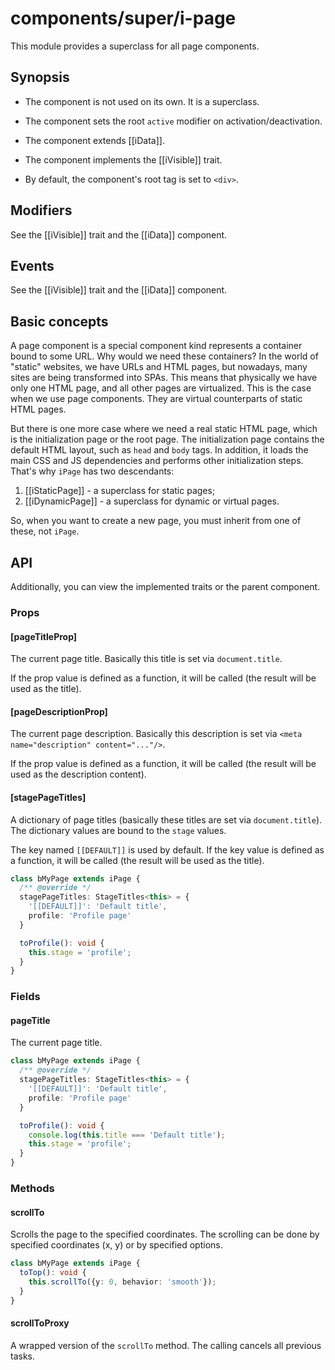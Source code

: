 # components/super/i-page

This module provides a superclass for all page components.

## Synopsis

* The component is not used on its own. It is a superclass.

* The component sets the root `active` modifier on activation/deactivation.

* The component extends [[iData]].

* The component implements the [[iVisible]] trait.

* By default, the component's root tag is set to `<div>`.

## Modifiers

See the [[iVisible]] trait and the [[iData]] component.

## Events

See the [[iVisible]] trait and the [[iData]] component.

## Basic concepts

A page component is a special component kind represents a container bound to some URL.
Why would we need these containers? In the world of "static" websites, we have URLs and HTML pages,
but nowadays, many sites are being transformed into SPAs. This means that physically we have only one HTML page,
and all other pages are virtualized. This is the case when we use page components. They are virtual counterparts of static HTML pages.

But there is one more case where we need a real static HTML page, which is the initialization page or the root page.
The initialization page contains the default HTML layout, such as `head` and `body` tags. In addition, it loads the main
CSS and JS dependencies and performs other initialization steps. That's why `iPage` has two descendants:

1. [[iStaticPage]] - a superclass for static pages;
2. [[iDynamicPage]] - a superclass for dynamic or virtual pages.

So, when you want to create a new page, you must inherit from one of these, not `iPage`.

## API

Additionally, you can view the implemented traits or the parent component.

### Props

#### [pageTitleProp]

The current page title.
Basically this title is set via `document.title`.

If the prop value is defined as a function, it will be called (the result will be used as the title).

#### [pageDescriptionProp]

The current page description.
Basically this description is set via `<meta name="description" content="..."/>`.

If the prop value is defined as a function, it will be called (the result will be used as the description content).

#### [stagePageTitles]

A dictionary of page titles (basically these titles are set via `document.title`).
The dictionary values are bound to the `stage` values.

The key named `[[DEFAULT]]` is used by default. If the key value is defined as a function,
it will be called (the result will be used as the title).

```typescript
class bMyPage extends iPage {
  /** @override */
  stagePageTitles: StageTitles<this> = {
    '[[DEFAULT]]': 'Default title',
    profile: 'Profile page'
  }

  toProfile(): void {
    this.stage = 'profile';
  }
}
```

### Fields

#### pageTitle

The current page title.

```typescript
class bMyPage extends iPage {
  /** @override */
  stagePageTitles: StageTitles<this> = {
    '[[DEFAULT]]': 'Default title',
    profile: 'Profile page'
  }

  toProfile(): void {
    console.log(this.title === 'Default title');
    this.stage = 'profile';
  }
}
```

### Methods

#### scrollTo

Scrolls the page to the specified coordinates.
The scrolling can be done by specified coordinates (x, y) or by specified options.

```typescript
class bMyPage extends iPage {
  toTop(): void {
    this.scrollTo({y: 0, behavior: 'smooth'});
  }
}
```

#### scrollToProxy

A wrapped version of the `scrollTo` method.
The calling cancels all previous tasks.
